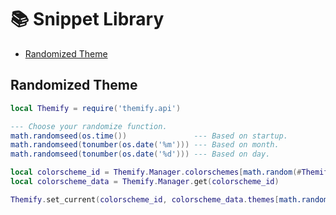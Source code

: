 # 📚 Snippet Library

- [Randomized Theme](#Randomize-theme)

## Randomized Theme

```lua
local Themify = require('themify.api')

--- Choose your randomize function.
math.randomseed(os.time())               --- Based on startup.
math.randomseed(tonumber(os.date('%m'))) --- Based on month.
math.randomseed(tonumber(os.date('%d'))) --- Based on day.

local colorscheme_id = Themify.Manager.colorschemes[math.random(#Themify.Manager.colorschemes)]
local colorscheme_data = Themify.Manager.get(colorscheme_id)

Themify.set_current(colorscheme_id, colorscheme_data.themes[math.random(#colorscheme_data.themes)])
```
